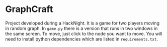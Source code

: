 # GraphCraft

Project developed during a HackNight. It is a game for two players moving in random graph. In `game.py` there is a version that runs in two windows in the same screen. To move, just click to the node you want to move. You will need to install python dependencies which are listed in `requirements.txt`.
